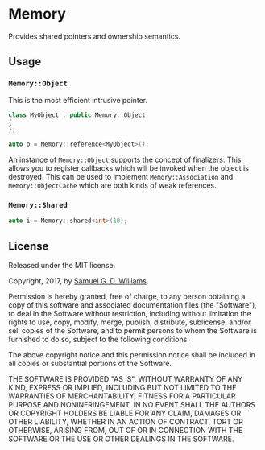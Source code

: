 # Memory

Provides shared pointers and ownership semantics.

## Usage

### `Memory::Object`

This is the most efficient intrusive pointer.

```c++
class MyObject : public Memory::Object
{
};

auto o = Memory::reference<MyObject>();
```

An instance of `Memory::Object` supports the concept of finalizers. This allows you to register callbacks which will be invoked when the object is destroyed. This can be used to implement `Memory::Association` and `Memory::ObjectCache` which are both kinds of weak references.

### `Memory::Shared`

```c++
auto i = Memory::shared<int>(10);
```

## License

Released under the MIT license.

Copyright, 2017, by [Samuel G. D. Williams](http://www.codeotaku.com/samuel-williams).

Permission is hereby granted, free of charge, to any person obtaining a copy
of this software and associated documentation files (the "Software"), to deal
in the Software without restriction, including without limitation the rights
to use, copy, modify, merge, publish, distribute, sublicense, and/or sell
copies of the Software, and to permit persons to whom the Software is
furnished to do so, subject to the following conditions:

The above copyright notice and this permission notice shall be included in
all copies or substantial portions of the Software.

THE SOFTWARE IS PROVIDED "AS IS", WITHOUT WARRANTY OF ANY KIND, EXPRESS OR
IMPLIED, INCLUDING BUT NOT LIMITED TO THE WARRANTIES OF MERCHANTABILITY,
FITNESS FOR A PARTICULAR PURPOSE AND NONINFRINGEMENT. IN NO EVENT SHALL THE
AUTHORS OR COPYRIGHT HOLDERS BE LIABLE FOR ANY CLAIM, DAMAGES OR OTHER
LIABILITY, WHETHER IN AN ACTION OF CONTRACT, TORT OR OTHERWISE, ARISING FROM,
OUT OF OR IN CONNECTION WITH THE SOFTWARE OR THE USE OR OTHER DEALINGS IN
THE SOFTWARE.

